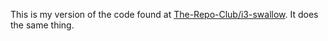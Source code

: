 This is my version of the code found at [The-Repo-Club/i3-swallow](https://github.com/The-Repo-Club/i3-swallow).
It does the same thing.
